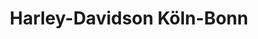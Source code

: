 ---
title: "Harley-Davidson Köln-Bonn"
url: /wesseling/harley-davidson-koeln-bonn/
shop: Motorrad
---